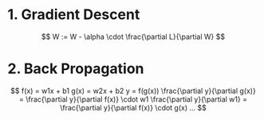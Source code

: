 # 1. Gradient Descent
$$ W := W - \alpha \cdot \frac{\partial L}{\partial W} $$

# 2. Back Propagation
$$
f(x) = w1x + b1
g(x) = w2x + b2
y = f(g(x))
\frac{\partial y}{\partial g(x)} = \frac{\partial y}{\partial f(x)} \cdot w1
\frac{\partial y}{\partial w1} = \frac{\partial y}{\partial f(x)} \cdot g(x)
... $$

